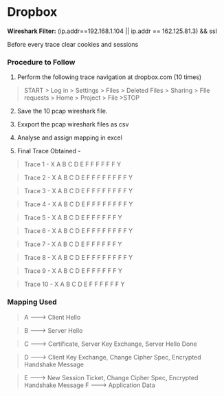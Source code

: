 Dropbox
========

**Wireshark Filter:** (ip.addr==192.168.1.104 || ip.addr == 162.125.81.3)  && ssl

Before every trace clear cookies and sessions

### Procedure to Follow

1. Perform the following trace navigation at dropbox.com (10 times)

> START > Log in > Settings > Files > Deleted Files > Sharing > FIle requests > Home > Project > File >STOP


2. Save the 10 pcap wireshark file.

3. Exxport the pcap wireshark files as csv

4. Analyse and assign mapping in excel

5. Final Trace Obtained -



> Trace 1 - X A B C D E F F F F F F Y

> Trace 2 - X A B C D E F F F F F F F F Y

> Trace 3 - X A B C D E F F F F F F F F Y

> Trace 4 - X A B C D E F F F F F F F F Y

> Trace 5 - X A B C D E F F F F F F Y

> Trace 6 - X A B C D E F F F F F F F F Y

> Trace 7 - X A B C D E F F F F F F Y

> Trace 8 - X A B C D E F F F F F F F F Y

> Trace 9 - X A B C D E F F F F F F Y

> Trace 10 - X A B C D E F F F F F F Y


### Mapping Used

> A ---> Client Hello

> B ---> Server Hello

> C ---> Certificate, Server Key Exchange, Server Hello Done

> D ---> Client Key Exchange, Change Cipher Spec, Encrypted Handshake Message

> E ---> New Session Ticket, Change Cipher Spec, Encrypted Handshake Message
F ---> Application Data

